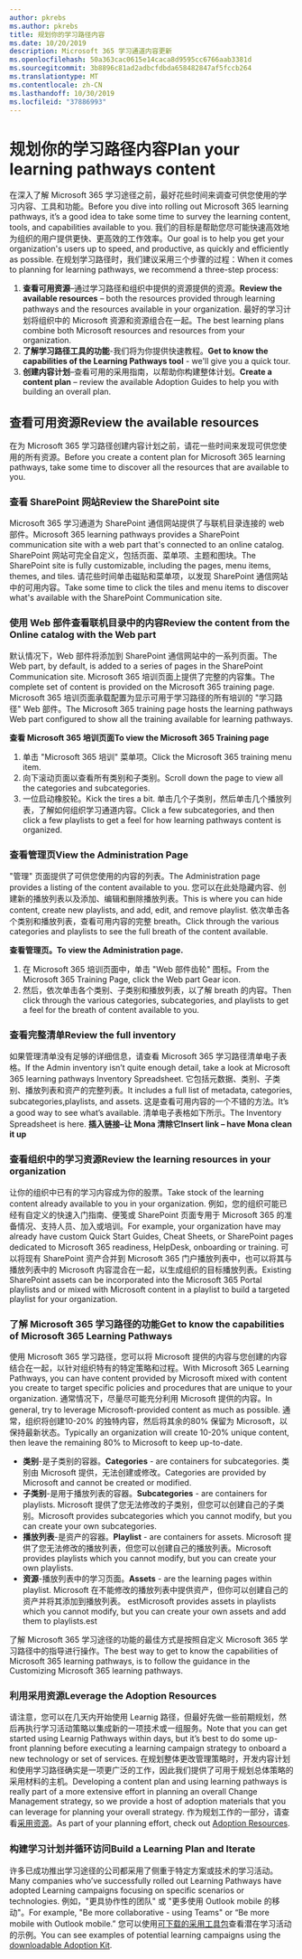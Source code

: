 ```yaml
---
author: pkrebs
ms.author: pkrebs
title: 规划你的学习路径内容
ms.date: 10/20/2019
description: Microsoft 365 学习通道内容更新
ms.openlocfilehash: 50a363cac0615e14caca8d9595cc6766aab3381d
ms.sourcegitcommit: 3b8896c81ad2adbcfdbda658482847af5fccb264
ms.translationtype: MT
ms.contentlocale: zh-CN
ms.lasthandoff: 10/30/2019
ms.locfileid: "37886993"
---
```

# <a name="plan-your-learning-pathways-content"></a><span data-ttu-id="981ac-103">规划你的学习路径内容</span><span class="sxs-lookup"><span data-stu-id="981ac-103">Plan your learning pathways content</span></span>
<span data-ttu-id="981ac-104">在深入了解 Microsoft 365 学习途径之前，最好花些时间来调查可供您使用的学习内容、工具和功能。</span><span class="sxs-lookup"><span data-stu-id="981ac-104">Before you dive into rolling out Microsoft 365 learning pathways, it’s a good idea to take some time to survey the learning content, tools, and capabilities available to you.</span></span> <span data-ttu-id="981ac-105">我们的目标是帮助您尽可能快速高效地为组织的用户提供更快、更高效的工作效率。</span><span class="sxs-lookup"><span data-stu-id="981ac-105">Our goal is to help you get your organization's users up to speed, and productive, as quickly and efficiently as possible.</span></span> <span data-ttu-id="981ac-106">在规划学习路径时，我们建议采用三个步骤的过程：</span><span class="sxs-lookup"><span data-stu-id="981ac-106">When it comes to planning for learning pathways, we recommend a three-step process:</span></span>

1. <span data-ttu-id="981ac-107">**查看可用资源**–通过学习路径和组织中提供的资源提供的资源。</span><span class="sxs-lookup"><span data-stu-id="981ac-107">**Review the available resources** – both the resources provided through learning pathways and the resources available in your organization.</span></span> <span data-ttu-id="981ac-108">最好的学习计划将组织中的 Microsoft 资源和资源组合在一起。</span><span class="sxs-lookup"><span data-stu-id="981ac-108">The best learning plans combine both Microsoft resources and resources from your organization.</span></span>
2. <span data-ttu-id="981ac-109">**了解学习路径工具的功能**-我们将为你提供快速教程。</span><span class="sxs-lookup"><span data-stu-id="981ac-109">**Get to know the capabilities of the Learning Pathways tool** - we'll give you a quick tour.</span></span> 
3. <span data-ttu-id="981ac-110">**创建内容计划**–查看可用的采用指南，以帮助你构建整体计划。</span><span class="sxs-lookup"><span data-stu-id="981ac-110">**Create a content plan** – review the available Adoption Guides to help you with building an overall plan.</span></span>

## <a name="review-the-available-resources"></a><span data-ttu-id="981ac-111">查看可用资源</span><span class="sxs-lookup"><span data-stu-id="981ac-111">Review the available resources</span></span>
<span data-ttu-id="981ac-112">在为 Microsoft 365 学习路径创建内容计划之前，请花一些时间来发现可供您使用的所有资源。</span><span class="sxs-lookup"><span data-stu-id="981ac-112">Before you create a content plan for Microsoft 365 learning pathways, take some time to discover all the resources that are available to you.</span></span> 

### <a name="review-the-sharepoint-site"></a><span data-ttu-id="981ac-113">查看 SharePoint 网站</span><span class="sxs-lookup"><span data-stu-id="981ac-113">Review the SharePoint site</span></span>
<span data-ttu-id="981ac-114">Microsoft 365 学习通道为 SharePoint 通信网站提供了与联机目录连接的 web 部件。</span><span class="sxs-lookup"><span data-stu-id="981ac-114">Microsoft 365 learning pathways provides a SharePoint communication site with a web part that's connected to an online catalog.</span></span> <span data-ttu-id="981ac-115">SharePoint 网站可完全自定义，包括页面、菜单项、主题和图块。</span><span class="sxs-lookup"><span data-stu-id="981ac-115">The SharePoint site is fully customizable, including the pages, menu items, themes, and tiles.</span></span> <span data-ttu-id="981ac-116">请花些时间单击磁贴和菜单项，以发现 SharePoint 通信网站中的可用内容。</span><span class="sxs-lookup"><span data-stu-id="981ac-116">Take some time to click the tiles and menu items to discover what's available with the SharePoint Communication site.</span></span>

### <a name="review-the-content-from-the-online-catalog-with-the-web-part"></a><span data-ttu-id="981ac-117">使用 Web 部件查看联机目录中的内容</span><span class="sxs-lookup"><span data-stu-id="981ac-117">Review the content from the Online catalog with the Web part</span></span>
<span data-ttu-id="981ac-118">默认情况下，Web 部件将添加到 SharePoint 通信网站中的一系列页面。</span><span class="sxs-lookup"><span data-stu-id="981ac-118">The Web part, by default, is added to a series of pages in the SharePoint Communication site.</span></span> <span data-ttu-id="981ac-119">Microsoft 365 培训页面上提供了完整的内容集。</span><span class="sxs-lookup"><span data-stu-id="981ac-119">The complete set of content is provided on the Microsoft 365 training page.</span></span> <span data-ttu-id="981ac-120">Microsoft 365 培训页面承载配置为显示可用于学习路径的所有培训的 "学习路径" Web 部件。</span><span class="sxs-lookup"><span data-stu-id="981ac-120">The Microsoft 365 training page hosts the learning pathways Web part configured to show all the training available for learning pathways.</span></span> 

<span data-ttu-id="981ac-121">**查看 Microsoft 365 培训页面**</span><span class="sxs-lookup"><span data-stu-id="981ac-121">**To view the Microsoft 365 Training page**</span></span>
1. <span data-ttu-id="981ac-122">单击 "Microsoft 365 培训" 菜单项。</span><span class="sxs-lookup"><span data-stu-id="981ac-122">Click the Microsoft 365 training menu item.</span></span> 
1. <span data-ttu-id="981ac-123">向下滚动页面以查看所有类别和子类别。</span><span class="sxs-lookup"><span data-stu-id="981ac-123">Scroll down the page to view all the categories and subcategories.</span></span>
2. <span data-ttu-id="981ac-124">一位启动橡胶轮。</span><span class="sxs-lookup"><span data-stu-id="981ac-124">Kick the tires a bit.</span></span> <span data-ttu-id="981ac-125">单击几个子类别，然后单击几个播放列表，了解如何组织学习通道内容。</span><span class="sxs-lookup"><span data-stu-id="981ac-125">Click a few subcategories, and then click a few playlists to get a feel for how learning pathways content is organized.</span></span> 

### <a name="view-the-administration-page"></a><span data-ttu-id="981ac-126">查看管理页</span><span class="sxs-lookup"><span data-stu-id="981ac-126">View the Administration Page</span></span>
<span data-ttu-id="981ac-127">"管理" 页面提供了可供您使用的内容的列表。</span><span class="sxs-lookup"><span data-stu-id="981ac-127">The Administration page provides a listing of the content available to you.</span></span> <span data-ttu-id="981ac-128">您可以在此处隐藏内容、创建新的播放列表以及添加、编辑和删除播放列表。</span><span class="sxs-lookup"><span data-stu-id="981ac-128">This is where you can hide content, create new playlists, and add, edit, and remove playlist.</span></span> <span data-ttu-id="981ac-129">依次单击各个类别和播放列表，查看可用内容的完整 breath。</span><span class="sxs-lookup"><span data-stu-id="981ac-129">Click through the various categories and playlists to see the full breath of the content available.</span></span> 

<span data-ttu-id="981ac-130">**查看管理页。**</span><span class="sxs-lookup"><span data-stu-id="981ac-130">**To view the Administration page.**</span></span>
1. <span data-ttu-id="981ac-131">在 Microsoft 365 培训页面中，单击 "Web 部件齿轮" 图标。</span><span class="sxs-lookup"><span data-stu-id="981ac-131">From the Microsoft 365 Training Page, click the Web part Gear icon.</span></span> 
2. <span data-ttu-id="981ac-132">然后，依次单击各个类别、子类别和播放列表，以了解 breath 的内容。</span><span class="sxs-lookup"><span data-stu-id="981ac-132">Then click through the various categories, subcategories, and playlists to get a feel for the breath of content available to you.</span></span> 

### <a name="review-the-full-inventory"></a><span data-ttu-id="981ac-133">查看完整清单</span><span class="sxs-lookup"><span data-stu-id="981ac-133">Review the full inventory</span></span>
<span data-ttu-id="981ac-134">如果管理清单没有足够的详细信息，请查看 Microsoft 365 学习路径清单电子表格。</span><span class="sxs-lookup"><span data-stu-id="981ac-134">If the Admin inventory isn’t quite enough detail, take a look at Microsoft 365 learning pathways Inventory Spreadsheet.</span></span> <span data-ttu-id="981ac-135">它包括元数据、类别、子类别、播放列表和资产的完整列表。</span><span class="sxs-lookup"><span data-stu-id="981ac-135">It includes a full list of metadata, categories, subcategories,playlists, and assets.</span></span> <span data-ttu-id="981ac-136">这是查看可用内容的一个不错的方法。</span><span class="sxs-lookup"><span data-stu-id="981ac-136">It’s a good way to see what’s available.</span></span> <span data-ttu-id="981ac-137">清单电子表格如下所示。</span><span class="sxs-lookup"><span data-stu-id="981ac-137">The Inventory Spreadsheet is here.</span></span> <span data-ttu-id="981ac-138">**插入链接–让 Mona 清除它**</span><span class="sxs-lookup"><span data-stu-id="981ac-138">**Insert link – have Mona clean it up**</span></span>

### <a name="review-the-learning-resources-in-your-organization"></a><span data-ttu-id="981ac-139">查看组织中的学习资源</span><span class="sxs-lookup"><span data-stu-id="981ac-139">Review the learning resources in your organization</span></span>
<span data-ttu-id="981ac-140">让你的组织中已有的学习内容成为你的股票。</span><span class="sxs-lookup"><span data-stu-id="981ac-140">Take stock of the learning content already available to you in your organization.</span></span>
<span data-ttu-id="981ac-141">例如，您的组织可能已经有自定义的快速入门指南、便笺或 SharePoint 页面专用于 Microsoft 365 的准备情况、支持人员、加入或培训。</span><span class="sxs-lookup"><span data-stu-id="981ac-141">For example, your organization have may already have custom Quick Start Guides, Cheat Sheets, or SharePoint pages dedicated to Microsoft 365 readiness, HelpDesk, onboarding or training.</span></span> <span data-ttu-id="981ac-142">可以将现有 SharePoint 资产合并到 Microsoft 365 门户播放列表中，也可以将其与播放列表中的 Microsoft 内容混合在一起，以生成组织的目标播放列表。</span><span class="sxs-lookup"><span data-stu-id="981ac-142">Existing SharePoint assets can be incorporated into the Microsoft 365 Portal playlists and or mixed with Microsoft content in a playlist to build a targeted playlist for your organization.</span></span> 

### <a name="get-to-know-the-capabilities-of-microsoft-365-learning-pathways"></a><span data-ttu-id="981ac-143">了解 Microsoft 365 学习路径的功能</span><span class="sxs-lookup"><span data-stu-id="981ac-143">Get to know the capabilities of Microsoft 365 Learning Pathways</span></span>
<span data-ttu-id="981ac-144">使用 Microsoft 365 学习路径，您可以将 Microsoft 提供的内容与您创建的内容结合在一起，以针对组织特有的特定策略和过程。</span><span class="sxs-lookup"><span data-stu-id="981ac-144">With Microsoft 365 Learning Pathways, you can have content provided by Microsoft mixed with content you create to target specific policies and procedures that are unique to your organization.</span></span> <span data-ttu-id="981ac-145">通常情况下，尽量尽可能充分利用 Microsoft 提供的内容。</span><span class="sxs-lookup"><span data-stu-id="981ac-145">In general, try to leverage Microsoft-provided content as much as possible.</span></span> <span data-ttu-id="981ac-146">通常，组织将创建10-20% 的独特内容，然后将其余的80% 保留为 Microsoft，以保持最新状态。</span><span class="sxs-lookup"><span data-stu-id="981ac-146">Typically an organization will create 10-20% unique content, then leave the remaining 80% to Microsoft to keep up-to-date.</span></span>

- <span data-ttu-id="981ac-147">**类别**-是子类别的容器。</span><span class="sxs-lookup"><span data-stu-id="981ac-147">**Categories** - are containers for subcategories.</span></span> <span data-ttu-id="981ac-148">类别由 Microsoft 提供，无法创建或修改。</span><span class="sxs-lookup"><span data-stu-id="981ac-148">Categories are provided by Microsoft and cannot be created or modified.</span></span>
- <span data-ttu-id="981ac-149">**子类别**-是用于播放列表的容器。</span><span class="sxs-lookup"><span data-stu-id="981ac-149">**Subcategories** - are containers for playlists.</span></span> <span data-ttu-id="981ac-150">Microsoft 提供了您无法修改的子类别，但您可以创建自己的子类别。</span><span class="sxs-lookup"><span data-stu-id="981ac-150">Microsoft provides subcategories which you cannot modify, but you can create your own subcategories.</span></span> 
- <span data-ttu-id="981ac-151">**播放列表**-是资产的容器。</span><span class="sxs-lookup"><span data-stu-id="981ac-151">**Playlist** - are containers for assets.</span></span> <span data-ttu-id="981ac-152">Microsoft 提供了您无法修改的播放列表，但您可以创建自己的播放列表。</span><span class="sxs-lookup"><span data-stu-id="981ac-152">Microsoft provides playlists which you cannot modify, but you can create your own playlists.</span></span>  
- <span data-ttu-id="981ac-153">**资源**-播放列表中的学习页面。</span><span class="sxs-lookup"><span data-stu-id="981ac-153">**Assets** - are the learning pages within playlist.</span></span> <span data-ttu-id="981ac-154">Microsoft 在不能修改的播放列表中提供资产，但你可以创建自己的资产并将其添加到播放列表。 est</span><span class="sxs-lookup"><span data-stu-id="981ac-154">Microsoft provides assets in playlists which you cannot modify, but you can create your own assets and add them to playlists.est</span></span>

<span data-ttu-id="981ac-155">了解 Microsoft 365 学习途径的功能的最佳方式是按照自定义 Microsoft 365 学习路径中的指导进行操作。</span><span class="sxs-lookup"><span data-stu-id="981ac-155">The best way to get to know the capabilities of Microsoft 365 learning pathways, is to follow the guidance in the Customizing Microsoft 365 learning pathways.</span></span> 

### <a name="leverage-the-adoption-resources"></a><span data-ttu-id="981ac-156">利用采用资源</span><span class="sxs-lookup"><span data-stu-id="981ac-156">Leverage the Adoption Resources</span></span>
<span data-ttu-id="981ac-157">请注意，您可以在几天内开始使用 Learnig 路径，但最好先做一些前期规划，然后再执行学习活动策略以集成新的一项技术或一组服务。</span><span class="sxs-lookup"><span data-stu-id="981ac-157">Note that you can get started using Learnig Pathways within days, but it’s best to do some up- front planning before executing a learning campaign strategy to onboard a new technology or set of services.</span></span> <span data-ttu-id="981ac-158">在规划整体更改管理策略时，开发内容计划和使用学习路径确实是一项更广泛的工作，因此我们提供了可用于规划总体策略的采用材料的主机。</span><span class="sxs-lookup"><span data-stu-id="981ac-158">Developing a content plan and using learning pathways is really part of a more extensive effort in planning an overall Change Management strategy, so we provide a host of adoption materials that you can leverage for planning your overall strategy.</span></span> <span data-ttu-id="981ac-159">作为规划工作的一部分，请查看[采用资源](https://resources.techcommunity.microsoft.com/adoption/)。</span><span class="sxs-lookup"><span data-stu-id="981ac-159">As part of your planning effort, check out [Adoption Resources](https://resources.techcommunity.microsoft.com/adoption/).</span></span>

### <a name="build-a-learning-plan-and-iterate"></a><span data-ttu-id="981ac-160">构建学习计划并循环访问</span><span class="sxs-lookup"><span data-stu-id="981ac-160">Build a Learning Plan and Iterate</span></span> 
<span data-ttu-id="981ac-161">许多已成功推出学习途径的公司都采用了侧重于特定方案或技术的学习活动。</span><span class="sxs-lookup"><span data-stu-id="981ac-161">Many companies who’ve successfully rolled out Learning Pathways have adopted Learning campaigns focusing on specific scenarios or technologies.</span></span> <span data-ttu-id="981ac-162">例如，"更具协作性的团队" 或 "更多使用 Outlook mobile 的移动"。</span><span class="sxs-lookup"><span data-stu-id="981ac-162">For example, "Be more collaborative - using Teams" or “Be more mobile with Outlook mobile.”</span></span> <span data-ttu-id="981ac-163">您可以使用[可下载的采用工具包](https://resources.techcommunity.microsoft.com/adoption/)查看潜在学习活动的示例。</span><span class="sxs-lookup"><span data-stu-id="981ac-163">You can see examples of potential learning campaigns using the [downloadable Adoption Kit](https://resources.techcommunity.microsoft.com/adoption/).</span></span>


 
